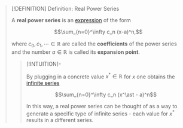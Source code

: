 >[!DEFINITION] Definition: Real Power Series
>
>A **real power series** is an [expression](../../../../../Logic/Formal%20Languages/Expression.md) of the form
>
>$$\sum_{n=0}^\infty c_n (x-a)^n,$$
>
>where $c_0, c_1, \cdots \in \mathbb{R}$ are called the **coefficients** of the power series and the number $a \in \mathbb{R}$ is called its **expansion point**.
>
>>[!INTUITION]-
>>
>>By plugging in a concrete value $x^\ast \in \mathbb{R}$ for $x$ one obtains the [infinite series](../Infinite%20Series.md)
>>
>>$$\sum_{n=0}^\infty c_n (x^\ast - a)^n$$
>>
>>In this way, a real power series can be thought of as a way to generate a specific type of infinite series - each value for $x^\ast$ results in a different series.
>>
>